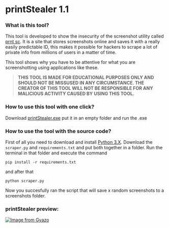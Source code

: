 # printStealer 1.1

### What is this tool?
This tool is developed to show the insecurity of the screenshot utility called [prnt sc](https://prnt.sc/). It is a site that stores screenshots online and saves it with a really easily predictable ID, this makes it possible for hackers to scrape a lot of private info from millions of users in a matter of time.

This tool shows why you have to be attentive for what you are screenshotting using applications like these.

> **THIS TOOL IS MADE FOR EDUCATIONAL PURPOSES ONLY AND SHOULD NOT BE MISSUSED IN ANY CIRCUMSTANCE. THE CREATOR OF THIS TOOL WILL NOT BE RESPONSIBLE FOR ANY MALICIOUS ACTIVITY CAUSED BY USING THIS TOOL.**


### How to use this tool with one click?
Download [printStealer.exe](https://github.com/appelsiensam/printStealer/releases/tag/printStealer) put it in an empty folder and run the .exe



### How to use the tool with the source code?

First of all you need to download and install [Python 3.X](https://www.python.org/downloads/).
Download the `scraper.py` and `requirements.txt` and put both together in a folder.
Run the terminal in that folder and execute the command 
```
pip install -r requirements.txt
``` 
and after that 
```
python scraper.py
```
Now you succesfully ran the script that will save x random screenshots to a screenshots folder.



### printStealer preview:
[![Image from Gyazo](https://i.gyazo.com/404266882b8349f819a211ba0d4939aa.gif)](https://gyazo.com/404266882b8349f819a211ba0d4939aa)
